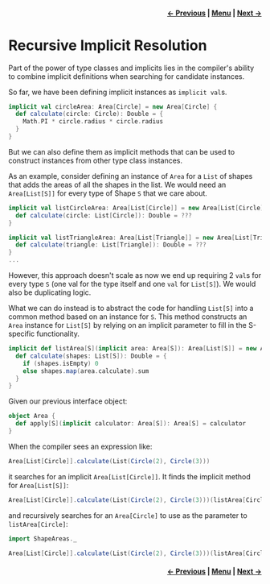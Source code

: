 <h4 align="right">
    <a href="lesson2_5_implicit_scope_packaging.md">← Previous</a> |
    <a href="../../../../README.md">Menu</a> |
    <a href="../_3_functional_programming_basics/lesson3_1_monoids.md">Next →</a>
</h4>

<h1>Recursive Implicit Resolution</h1>

Part of the power of type classes and implicits lies in the compiler's ability to combine implicit definitions when 
searching for candidate instances.

So far, we have been defining implicit instances as `implicit val`s.

```scala
implicit val circleArea: Area[Circle] = new Area[Circle] {
  def calculate(circle: Circle): Double = {
    Math.PI * circle.radius * circle.radius
  }
}
```

But we can also define them as implicit methods that can be used to construct instances from other type class instances.

As an example, consider defining an instance of `Area` for a `List` of shapes that adds the areas of all the shapes in 
the list. We would need an `Area[List[S]]` for every type of Shape `S` that we care about.

```scala
implicit val listCircleArea: Area[List[Circle]] = new Area[List[Circle]] {
  def calculate(circle: List[Circle]): Double = ???
}

implicit val listTriangleArea: Area[List[Triangle]] = new Area[List[Triangle]] {
  def calculate(triangle: List[Triangle]): Double = ???
}
...
```

However, this approach doesn't scale as now we end up requiring 2 `val`s for every type `S` (one val for the type itself 
and one `val` for `List[S]`). We would also be duplicating logic.

What we can do instead is to abstract the code for handling `List[S]` into a common method based on an instance for `S`. 
This method constructs an `Area` instance for `List[S]` by relying on an implicit parameter to fill in the S-specific 
functionality.

```scala
implicit def listArea[S](implicit area: Area[S]): Area[List[S]] = new Area[List[S]] {
  def calculate(shapes: List[S]): Double = {
    if (shapes.isEmpty) 0
    else shapes.map(area.calculate).sum
  }
}
```

Given our previous interface object:

```scala
object Area {
  def apply[S](implicit calculator: Area[S]): Area[S] = calculator
}
```

When the compiler sees an expression like:

```scala
Area[List[Circle]].calculate(List(Circle(2), Circle(3)))
```

it searches for an implicit `Area[List[Circle]]`. It finds the implicit method for `Area[List[S]]`:

```scala
Area[List[Circle]].calculate(List(Circle(2), Circle(3)))(listArea[Circle])
```

and recursively searches for an `Area[Circle]` to use as the parameter to `listArea[Circle]`:

```scala
import ShapeAreas._

Area[List[Circle]].calculate(List(Circle(2), Circle(3)))(listArea[Circle](circleArea))
```

<h4 align="right">
    <a href="lesson2_5_implicit_scope_packaging.md">← Previous</a> |
    <a href="../../../../README.md">Menu</a> |
    <a href="../_3_functional_programming_basics/lesson3_1_monoids.md">Next →</a>
</h4>